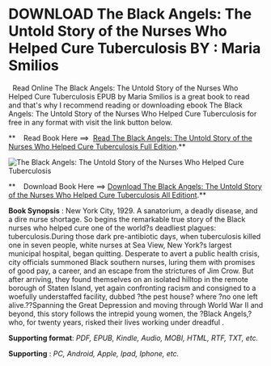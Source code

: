  **DOWNLOAD The Black Angels: The Untold Story of the Nurses Who Helped Cure Tuberculosis BY : Maria Smilios**
=============================================================================================================

  Read Online The Black Angels: The Untold Story of the Nurses Who Helped Cure Tuberculosis EPUB by Maria Smilios is a great book to read and that's why I recommend reading or downloading ebook The Black Angels: The Untold Story of the Nurses Who Helped Cure Tuberculosis for free in any format with visit the link button below.

**    Read Book Here ==>  [Read The Black Angels: The Untold Story of the Nurses Who Helped Cure Tuberculosis Full Edition](https://goodreadbook.site/?book=0593544927).**

![The Black Angels: The Untold Story of the Nurses Who Helped Cure Tuberculosis](https://i.gr-assets.com/images/S/compressed.photo.goodreads.com/books/1688117489l/181892997.jpg)

**    Download Book Here ==> [Download The Black Angels: The Untold Story of the Nurses Who Helped Cure Tuberculosis All Editiont](https://goodreadbook.site/?book=0593544927).**

**Book Synopsis** : New York City, 1929. A sanatorium, a deadly disease, and a dire nurse shortage. So begins the remarkable true story of the Black nurses who helped cure one of the world?s deadliest plagues: tuberculosis.During those dark pre-antibiotic days, when tuberculosis killed one in seven people, white nurses at Sea View, New York?s largest municipal hospital, began quitting. Desperate to avert a public health crisis, city officials summoned Black southern nurses, luring them with promises of good pay, a career, and an escape from the strictures of Jim Crow. But after arriving, they found themselves on an isolated hilltop in the remote borough of Staten Island, yet again confronting racism and consigned to a woefully understaffed facility, dubbed ?the pest house? where ?no one left alive.??Spanning the Great Depression and moving through World War II and beyond, this story follows the intrepid young women, the ?Black Angels,? who, for twenty years, risked their lives working under dreadful .

**Supporting format**: _PDF, EPUB, Kindle, Audio, MOBI, HTML, RTF, TXT, etc._

**Supporting** : _PC, Android, Apple, Ipad, Iphone, etc._